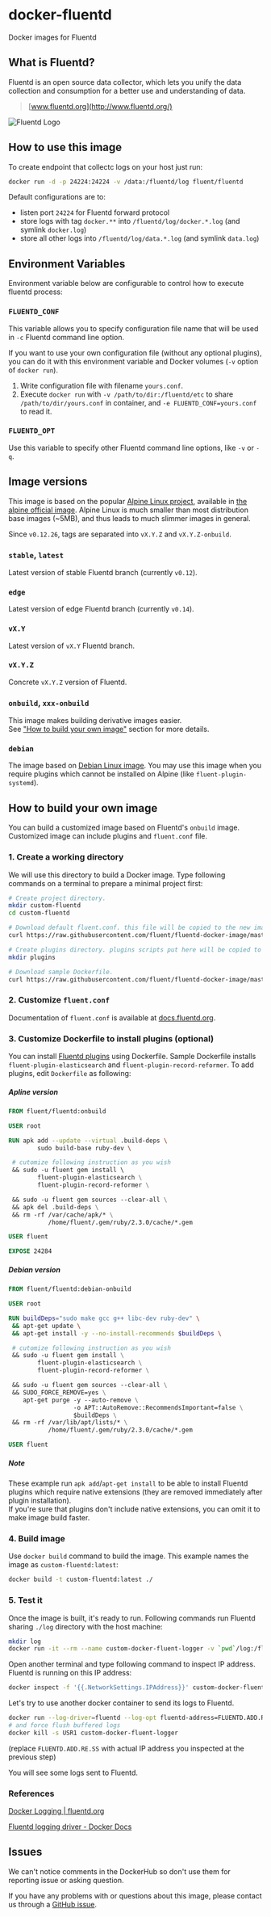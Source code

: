 # docker-fluentd
Docker images for Fluentd

## What is Fluentd?

Fluentd is an open source data collector, which lets you unify the data
collection and consumption for a better use and understanding of data.

> [www.fluentd.org](http://www.fluentd.org/)

![Fluentd Logo](http://www.fluentd.org/assets/img/miscellany/fluentd-logo.png)




## How to use this image

To create endpoint that collectc logs on your host just run:

```bash
docker run -d -p 24224:24224 -v /data:/fluentd/log fluent/fluentd
```

Default configurations are to:

- listen port `24224` for Fluentd forward protocol
- store logs with tag `docker.**` into `/fluentd/log/docker.*.log`
  (and symlink `docker.log`)
- store all other logs into `/fluentd/log/data.*.log` (and symlink `data.log`)



## Environment Variables

Environment variable below are configurable to control how to execute fluentd process:


### `FLUENTD_CONF`

This variable allows you to specify configuration file name that will be used
in `-c` Fluentd command line option.

If you want to use your own configuration file (without any optional plugins),
you can do it with this environment variable and Docker volumes (`-v` option
of `docker run`).

1. Write configuration file with filename `yours.conf`.
2. Execute `docker run` with `-v /path/to/dir:/fluentd/etc`
   to share `/path/to/dir/yours.conf` in container,
   and `-e FLUENTD_CONF=yours.conf` to read it.


### `FLUENTD_OPT`

Use this variable to specify other Fluentd command line options,
like `-v` or `-q`.




## Image versions

This image is based on the popular [Alpine Linux project][1], available in
[the alpine official image][2].
Alpine Linux is much smaller than most distribution base images (~5MB), and
thus leads to much slimmer images in general.

Since `v0.12.26`, tags are separated into `vX.Y.Z` and `vX.Y.Z-onbuild`.


### `stable`, `latest`

Latest version of stable Fluentd branch (currently `v0.12`).


### `edge`

Latest version of edge Fluentd branch (currently `v0.14`).


### `vX.Y`

Latest version of `vX.Y` Fluentd branch.


### `vX.Y.Z`

Concrete `vX.Y.Z` version of Fluentd.


### `onbuild`, `xxx-onbuild`

This image makes building derivative images easier.  
See ["How to build your own image"](#how-to-build-your-own-image) section for
more details.


### `debian`

The image based on [Debian Linux image][7].
You may use this image when you require plugins which cannot be installed
on Alpine (like `fluent-plugin-systemd`).




## How to build your own image

You can build a customized image based on Fluentd's `onbuild` image.
Customized image can include plugins and `fluent.conf` file.


### 1. Create a working directory

We will use this directory to build a Docker image.
Type following commands on a terminal to prepare a minimal project first:

```bash
# Create project directory.
mkdir custom-fluentd
cd custom-fluentd

# Download default fluent.conf. this file will be copied to the new image.
curl https://raw.githubusercontent.com/fluent/fluentd-docker-image/master/fluent.conf > fluent.conf

# Create plugins directory. plugins scripts put here will be copied to the new image.
mkdir plugins

# Download sample Dockerfile.
curl https://raw.githubusercontent.com/fluent/fluentd-docker-image/master/Dockerfile.sample > Dockerfile
```


### 2. Customize `fluent.conf`

Documentation of `fluent.conf` is available at [docs.fluentd.org][3].


### 3. Customize Dockerfile to install plugins (optional)

You can install [Fluentd plugins][4] using Dockerfile.
Sample Dockerfile installs `fluent-plugin-elasticsearch` and 
`fluent-plugin-record-reformer`.
To add plugins, edit `Dockerfile` as following:

##### Apline version

```Dockerfile
FROM fluent/fluentd:onbuild

USER root

RUN apk add --update --virtual .build-deps \
        sudo build-base ruby-dev \

 # cutomize following instruction as you wish
 && sudo -u fluent gem install \ 
        fluent-plugin-elasticsearch \
        fluent-plugin-record-reformer \

 && sudo -u fluent gem sources --clear-all \
 && apk del .build-deps \
 && rm -rf /var/cache/apk/* \
           /home/fluent/.gem/ruby/2.3.0/cache/*.gem

USER fluent

EXPOSE 24284
```

##### Debian version

```Dockerfile
FROM fluent/fluentd:debian-onbuild

USER root

RUN buildDeps="sudo make gcc g++ libc-dev ruby-dev" \
 && apt-get update \
 && apt-get install -y --no-install-recommends $buildDeps \

 # cutomize following instruction as you wish
 && sudo -u fluent gem install \
        fluent-plugin-elasticsearch \
        fluent-plugin-record-reformer \

 && sudo -u fluent gem sources --clear-all \
 && SUDO_FORCE_REMOVE=yes \
    apt-get purge -y --auto-remove \
                  -o APT::AutoRemove::RecommendsImportant=false \
                  $buildDeps \
 && rm -rf /var/lib/apt/lists/* \
           /home/fluent/.gem/ruby/2.3.0/cache/*.gem

USER fluent
```

##### Note

These example run `apk add`/`apt-get install` to be able to install
Fluentd plugins which require native extensions (they are removed immediately
after plugin installation).  
If you're sure that plugins don't include native extensions, you can omit it
to make image build faster.


### 4. Build image

Use `docker build` command to build the image.
This example names the image as `custom-fluentd:latest`:

```bash
docker build -t custom-fluentd:latest ./
```


### 5. Test it

Once the image is built, it's ready to run.
Following commands run Fluentd sharing `./log` directory with the host machine:

```bash
mkdir log
docker run -it --rm --name custom-docker-fluent-logger -v `pwd`/log:/fluentd/log custom-fluentd:latest
```

Open another terminal and type following command to inspect IP address.
Fluentd is running on this IP address:

```bash
docker inspect -f '{{.NetworkSettings.IPAddress}}' custom-docker-fluent-logger
```

Let's try to use another docker container to send its logs to Fluentd.

```bash
docker run --log-driver=fluentd --log-opt fluentd-address=FLUENTD.ADD.RE.SS:24224 python:alpine echo Hello
# and force flush buffered logs
docker kill -s USR1 custom-docker-fluent-logger
```
(replace `FLUENTD.ADD.RE.SS` with actual IP address you inspected at
the previous step)

You will see some logs sent to Fluentd.



### References

[Docker Logging | fluentd.org][5]

[Fluentd logging driver - Docker Docs][6]




## Issues

We can't notice comments in the DockerHub so don't use them for reporting issue
or asking question.

If you have any problems with or questions about this image, please contact us
through a [GitHub issue](https://github.com/fluent/fluentd-docker-image/issues).





[1]: http://alpinelinux.org
[2]: https://hub.docker.com/_/alpine
[3]: http://docs.fluentd.org
[4]: http://www.fluentd.org/plugins
[5]: http://www.fluentd.org/guides/recipes/docker-logging
[6]: https://docs.docker.com/engine/reference/logging/fluentd
[7]: https://hub.docker.com/_/debian
[101]: https://github.com/fluent/fluentd-docker-image/blob/master/v0.12/alpine/Dockerfile
[102]: https://github.com/fluent/fluentd-docker-image/blob/master/v0.12/alpine-onbuild/Dockerfile
[103]: https://github.com/fluent/fluentd-docker-image/blob/master/v0.14/alpine/Dockerfile
[104]: https://github.com/fluent/fluentd-docker-image/blob/master/v0.14/alpine-onbuild/Dockerfile
[105]: https://github.com/fluent/fluentd-docker-image/blob/master/v0.12/debian/Dockerfile
[106]: https://github.com/fluent/fluentd-docker-image/blob/master/v0.12/debian-onbuild/Dockerfile
[107]: https://github.com/fluent/fluentd-docker-image/blob/master/v0.14/debian/Dockerfile
[108]: https://github.com/fluent/fluentd-docker-image/blob/master/v0.14/debian-onbuild/Dockerfile
